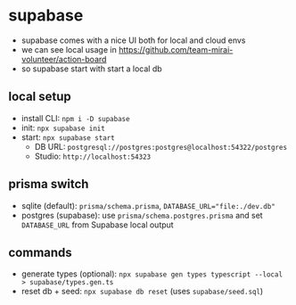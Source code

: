 # supabase
- supabase comes with a nice UI both for local and cloud envs
- we can see local usage in https://github.com/team-mirai-volunteer/action-board
- so supabase start with start a local db 

## local setup
- install CLI: `npm i -D supabase`
- init: `npx supabase init`
- start: `npx supabase start`
  - DB URL: `postgresql://postgres:postgres@localhost:54322/postgres`
  - Studio: `http://localhost:54323`

## prisma switch
- sqlite (default): `prisma/schema.prisma`, `DATABASE_URL="file:./dev.db"`
- postgres (supabase): use `prisma/schema.postgres.prisma` and set `DATABASE_URL` from Supabase local output

## commands
- generate types (optional): `npx supabase gen types typescript --local > supabase/types.gen.ts`
- reset db + seed: `npx supabase db reset` (uses `supabase/seed.sql`)
